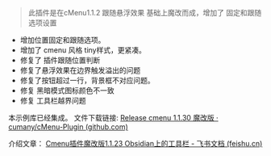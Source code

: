 
> 此插件是在cMenu1.1.2 跟随悬浮效果 基础上魔改而成，增加了 固定和跟随选项设置
- 增加位置固定和跟随选项。
- 增加了 cmenu 风格 tiny样式，更紧凑。
- 修复了 插件跟随位置判断
- 修复了悬浮效果在边界触发溢出的问题
- 修复了按钮超过一行，背景框不对应问题。
- 修复 黑暗模式图标颜色不一致
- 修复 工具栏越界问题

本示例库已经集成。
文件下载链接:
[Release cmenu 1.1.30 魔改版 · cumany/cMenu-Plugin (github.com)](https://github.com/cumany/cMenu-Plugin/releases/tag/1.1.30)

介绍文章：
[Cmenu插件魔改版1.1.23 Obsidian上的工具栏 - 飞书文档 (feishu.cn)](https://kknwfe6755.feishu.cn/docs/doccnQpRTqGYqMT3GAKka5IRnMf)
